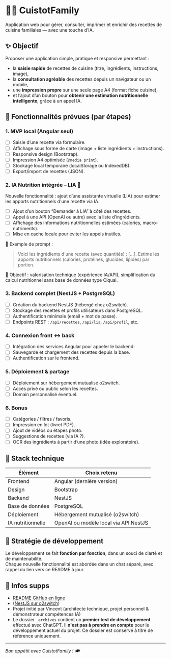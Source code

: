 # 🧑‍🍳 CuistotFamily

Application web pour gérer, consulter, imprimer et enrichir des recettes de cuisine familiales — avec une touche d’IA.

## ✨ Objectif

Proposer une application simple, pratique et responsive permettant :
- la **saisie rapide** de recettes de cuisine (titre, ingrédients, instructions, image),
- la **consultation agréable** des recettes depuis un navigateur ou un mobile,
- une **impression propre** sur une seule page A4 (format fiche cuisine),
- et l’ajout d’un bouton pour **obtenir une estimation nutritionnelle intelligente**, grâce à un appel IA.

## 🔧 Fonctionnalités prévues (par étapes)

### 1. MVP local (Angular seul)
- [ ] Saisie d’une recette via formulaire.
- [ ] Affichage sous forme de carte (image + liste ingrédients + instructions).
- [ ] Responsive design (Bootstrap).
- [ ] Impression A4 optimisée (`@media print`).
- [ ] Stockage local temporaire (localStorage ou IndexedDB).
- [ ] Export/import de recettes (JSON).

### 2. IA Nutrition intégrée – LIA 🤖
Nouvelle fonctionnalité : ajout d’une assistante virtuelle (LIA) pour estimer les apports nutritionnels d'une recette via IA.

- [ ] Ajout d’un bouton “Demander à LIA” à côté des recettes.
- [ ] Appel à une API (OpenAI ou autre) avec la liste d’ingrédients.
- [ ] Affichage des informations nutritionnelles estimées (calories, macro-nutriments).
- [ ] Mise en cache locale pour éviter les appels inutiles.

🔧 Exemple de prompt :
> Voici les ingrédients d'une recette (avec quantités) : [...]. Estime les apports nutritionnels (calories, protéines, glucides, lipides) par portion.

🎯 Objectif : valorisation technique (expérience IA/API), simplification du calcul nutritionnel sans base de données type Ciqual.

### 3. Backend complet (NestJS + PostgreSQL)
- [ ] Création du backend NestJS (hébergé chez o2switch).
- [ ] Stockage des recettes et profils utilisateurs dans PostgreSQL.
- [ ] Authentification minimale (email + mot de passe).
- [ ] Endpoints REST : `/api/recettes`, `/api/lia`, `/api/profil`, etc.

### 4. Connexion front ↔ back
- [ ] Intégration des services Angular pour appeler le backend.
- [ ] Sauvegarde et chargement des recettes depuis la base.
- [ ] Authentification sur le frontend.

### 5. Déploiement & partage
- [ ] Déploiement sur hébergement mutualisé o2switch.
- [ ] Accès privé ou public selon les recettes.
- [ ] Domain personnalisé éventuel.

### 6. Bonus
- [ ] Catégories / filtres / favoris.
- [ ] Impression en lot (livret PDF).
- [ ] Ajout de vidéos ou étapes photo.
- [ ] Suggestions de recettes (via IA ?).
- [ ] OCR des ingrédients à partir d’une photo (idée exploratoire).

## 📁 Stack technique

| Élément            | Choix retenu           |
|--------------------|------------------------|
| Frontend           | Angular (dernière version) |
| Design             | Bootstrap              |
| Backend            | NestJS                 |
| Base de données    | PostgreSQL             |
| Déploiement        | Hébergement mutualisé (o2switch) |
| IA nutritionnelle  | OpenAI ou modèle local via API NestJS |

## 🔄 Stratégie de développement

Le développement se fait **fonction par fonction**, dans un souci de clarté et de maintenabilité.  
Chaque nouvelle fonctionnalité est abordée dans un chat séparé, avec rappel du lien vers ce README à jour.

## 📎 Infos supps

- [README GitHub en ligne](https://github.com/vinsse2001/cuistotfamily/blob/main/README.md)
- ([NestJS sur o2switch](https://faq.o2switch.fr/hebergement-mutualise/tutoriels-cpanel/app-nodejs))
- Projet initié par Vincent (architecte technique, projet personnel & démonstrateur compétences IA)
- Le dossier `_archives` contient un **premier test de développement** effectué avec ChatGPT. Il **n'est pas à prendre en compte** pour le développement actuel du projet. Ce dossier est conservé à titre de référence uniquement.


---

*Bon appétit avec CuistotFamily ! 🍽️*
